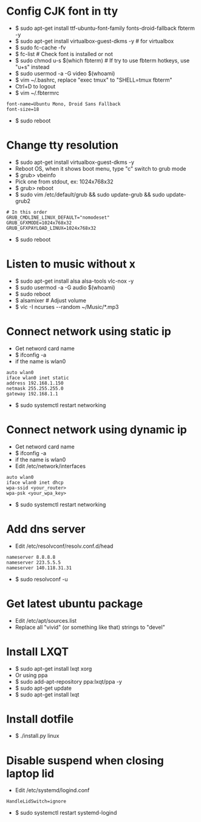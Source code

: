 Config CJK font in tty
=====
* $ sudo apt-get install ttf-ubuntu-font-family fonts-droid-fallback fbterm -y
* $ sudo apt-get install virtualbox-guest-dkms -y # for virtualbox
* $ sudo fc-cache -fv
* $ fc-list # Check font is installed or not
* $ sudo chmod u-s $(which fbterm) # If try to use fbterm hotkeys, use "u+s" instead
* $ sudo usermod -a -G video $(whoami)
* $ vim ~/.bashrc, replace "exec tmux" to "SHELL=tmux fbterm"
* Ctrl+D to logout
* $ vim ~/.fbtermrc
````
font-name=Ubuntu Mono, Droid Sans Fallback
font-size=18
````
* $ sudo reboot

Change tty resolution 
=====
* $ sudo apt-get install virtualbox-guest-dkms -y
* Reboot OS, when it shows boot menu, type "c" switch to grub mode
* $ grub> vbeinfo
* Pick one from stdout, ex: 1024x768x32
* $ grub> reboot
* $ sudo vim /etc/default/grub && sudo update-grub && sudo update-grub2
````
# In this order
GRUB_CMDLINE_LINUX_DEFAULT="nomodeset"
GRUB_GFXMODE=1024x768x32
GRUB_GFXPAYLOAD_LINUX=1024x768x32
````
* $ sudo reboot

Listen to music without x
=====
* $ sudo apt-get install alsa alsa-tools vlc-nox -y
* $ sudo usermod -a -G audio $(whoami)
* $ sudo reboot
* $ alsamixer # Adjust volume
* $ vlc -I ncurses --random ~/Music/*.mp3

Connect network using static ip
=====
* Get netword card name
* $ ifconfig -a
* if the name is wlan0
````
auto wlan0
iface wlan0 inet static
address 192.168.1.150
netmask 255.255.255.0
gateway 192.168.1.1
````
* $ sudo systemctl restart networking

Connect network using dynamic ip
=====
* Get netword card name
* $ ifconfig -a
* if the name is wlan0
* Edit /etc/network/interfaces
````
auto wlan0
iface wlan0 inet dhcp
wpa-ssid <your_router>
wpa-psk <your_wpa_key>
````
* $ sudo systemctl restart networking

Add dns server
=====
* Edit /etc/resolvconf/resolv.conf.d/head
````
nameserver 8.8.8.8
nameserver 223.5.5.5
nameserver 140.118.31.31
````
* $ sudo resolvconf -u

Get latest ubuntu package
=====
* Edit /etc/apt/sources.list
* Replace all "vivid" (or something like that) strings to "devel"

Install LXQT
=====
* $ sudo apt-get install lxqt xorg
* Or using ppa
* $ sudo add-apt-repository ppa:lxqt/ppa -y 
* $ sudo apt-get update
* $ sudo apt-get install lxqt

Install dotfile
=====
* $ ./install.py linux

Disable suspend when closing laptop lid
=====
* Edit /etc/systemd/logind.conf
````
HandleLidSwitch=ignore
````
* $ sudo systemctl restart systemd-logind